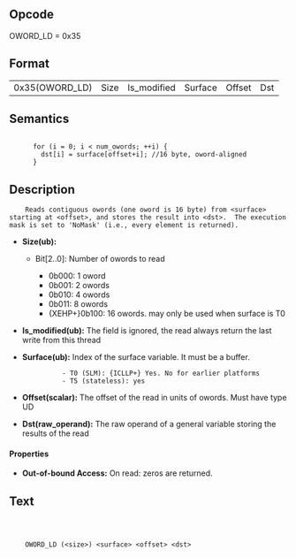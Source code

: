 <!---======================= begin_copyright_notice ============================

Copyright (C) 2020-2022 Intel Corporation

SPDX-License-Identifier: MIT

============================= end_copyright_notice ==========================-->

## Opcode

  OWORD_LD = 0x35

## Format

| | | | | | |
| --- | --- | --- | --- | --- | --- |
| 0x35(OWORD_LD) | Size | Is_modified | Surface | Offset | Dst |


## Semantics


```

      for (i = 0; i < num_owords; ++i) {
        dst[i] = surface[offset+i]; //16 byte, oword-aligned
      }
```

## Description





```
    Reads contiguous owords (one oword is 16 byte) from <surface> starting at <offset>, and stores the result into <dst>.  The execution mask is set to 'NoMask' (i.e., every element is returned).
```


- **Size(ub):**

  - Bit[2..0]: Number of owords to read

    - 0b000:  1 oword
    - 0b001:  2 owords
    - 0b010:  4 owords
    - 0b011:  8 owords
    - {XEHP+}0b100:  16 owords. may only be used when surface is T0

- **Is_modified(ub):** The field is ignored, the read always return the last write from this thread


- **Surface(ub):** Index of the surface variable. It must be a buffer.

                - T0 (SLM): {ICLLP+} Yes. No for earlier platforms
                - T5 (stateless): yes

- **Offset(scalar):** The offset of the read in units of owords. Must have type UD


- **Dst(raw_operand):** The raw operand of a general variable storing the results of the read


#### Properties
- **Out-of-bound Access:** On read: zeros are returned.




## Text
```



    OWORD_LD (<size>) <surface> <offset> <dst>
```

